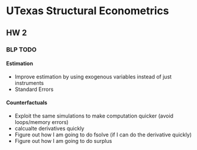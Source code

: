 # UTexas Structural Econometrics
## HW 2

### BLP TODO

#### Estimation
* Improve estimation by using exogenous variables instead of just instruments
* Standard Errors

#### Counterfactuals
* Exploit the same simulations to make computation quicker (avoid loops/memory errors)
* calcualte derivatives quickly
* Figure out how I am going to do fsolve (if I can do the derivative quickly)
* Figure out how I am going to do surplus
